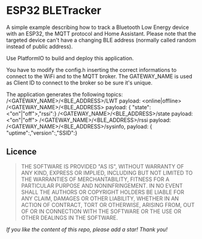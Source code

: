 # ESP32 BLETracker
A simple example describing how to track a Bluetooth Low Energy device with an ESP32, the MQTT protocol and Home Assistant. Please note that the targeted device can't have a changing BLE address (normally called random instead of public address).  

Use PlatformIO to build and deploy this application.

You have to modify the config.h inserting the correct informations to connect to the WiFi and to the MQTT broker. 
The GATEWAY_NAME is used as Client ID to connect to the broker so be sure it's unique.

The application generates the following topics:
<LOCATION>/<GATEWAY_NAME>/<BLE_ADDRESS>/LWT payload: <online|offline>
<LOCATION>/<GATEWAY_NAME>/<BLE_ADDRESS> payload: { "state":<"on"|"off">,"rssi":<dBvalue>}
<LOCATION>/<GATEWAY_NAME>/<BLE_ADDRESS>/state payload: <"on"|"off">
<LOCATION>/<GATEWAY_NAME>/<BLE_ADDRESS>/rssi payload: <dBvalue>
<LOCATION>/<GATEWAY_NAME>/<BLE_ADDRESS>/sysinfo, payload: { "uptime":<timesinceboot>,"version":<versionnumber>,"SSID":<WiFiSSID>}

## Licence
> THE SOFTWARE IS PROVIDED "AS IS", WITHOUT WARRANTY OF ANY KIND, EXPRESS OR
  IMPLIED, INCLUDING BUT NOT LIMITED TO THE WARRANTIES OF MERCHANTABILITY,
  FITNESS FOR A PARTICULAR PURPOSE AND NONINFRINGEMENT. IN NO EVENT SHALL THE
  AUTHORS OR COPYRIGHT HOLDERS BE LIABLE FOR ANY CLAIM, DAMAGES OR OTHER
  LIABILITY, WHETHER IN AN ACTION OF CONTRACT, TORT OR OTHERWISE, ARISING FROM,
  OUT OF OR IN CONNECTION WITH THE SOFTWARE OR THE USE OR OTHER DEALINGS IN THE
  SOFTWARE.

*If you like the content of this repo, please add a star! Thank you!*
